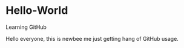 # Hello-World
Learning GitHub

Hello everyone, this is newbee me just getting hang of GitHub usage.
